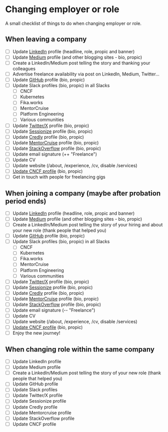 # Changing employer or role

A small checklist of things to do when changing employer or role.

## When leaving a company

- [ ] Update [LinkedIn](https://www.linkedin.com/in/mbianchidev/) profile (headline, role, propic and banner)
- [ ] Update [Medium](https://medium.com/@mbianchidev) profile (and other blogging sites - bio, propic)
- [ ] Create a LinkedIn/Medium post telling the story and thanking your colleagues
- [ ] Advertise freelance availability via post on LinkedIn, Medium, Twitter...
- [ ] Update [GitHub](https://github.com/mbianchidev) profile (bio, propic)
- [ ] Update Slack profiles (bio, propic) in all Slacks
  - [ ] CNCF
  - [ ] Kubernetes
  - [ ] Fika.works
  - [ ] MentorCruise
  - [ ] Platform Engineering
  - [ ] Various communities 
- [ ] Update [Twitter/X](https://x.com/mbianchidev) profile (bio, propic)
- [ ] Update [Sessionize](https://sessionize.com/mbianchidev/) profile (bio, propic)
- [ ] Update [Credly](https://www.credly.com/users/matteo-bianchi.17f3ab2b/badges) profile (bio, propic)
- [ ] Update [MentorCruise](https://mentorcruise.com/mentor/matteobianchi/) profile (bio, propic)
- [ ] Update [StackOverflow](https://stackoverflow.com/users/7410528/mbianchidev) profile (bio, propic)
- [ ] Update email signature (++ "Freelance")
- [ ] Update CV
- [ ] Update website (/about, /experience, /cv, disable /services)
- [ ] [Update CNCF profile](https://community.cncf.io/u/m9crwf/#/about) (bio, propic)
- [ ] Get in touch with people for freelancing gigs

## When joining a company (maybe after probation period ends)

- [ ] Update [LinkedIn](https://www.linkedin.com/in/mbianchidev/) profile (headline, role, propic and banner)
- [ ] Update [Medium](https://medium.com/@mbianchidev) profile (and other blogging sites - bio, propic)
- [ ] Create a LinkedIn/Medium post telling the story of your hiring and about your new role (thank people that helped you)
- [ ] Update [GitHub](https://github.com/mbianchidev) profile (bio, propic)
- [ ] Update Slack profiles (bio, propic) in all Slacks
  - [ ] CNCF
  - [ ] Kubernetes
  - [ ] Fika.works
  - [ ] MentorCruise
  - [ ] Platform Engineering
  - [ ] Various communities 
- [ ] Update [Twitter/X](https://x.com/mbianchidev) profile (bio, propic)
- [ ] Update [Sessionize](https://sessionize.com/mbianchidev/) profile (bio, propic)
- [ ] Update [Credly](https://www.credly.com/users/matteo-bianchi.17f3ab2b/badges) profile (bio, propic)
- [ ] Update [MentorCruise](https://mentorcruise.com/mentor/matteobianchi/) profile (bio, propic)
- [ ] Update [StackOverflow](https://stackoverflow.com/users/7410528/mbianchidev) profile (bio, propic)
- [ ] Update email signature (-- "Freelance")
- [ ] Update CV
- [ ] Update website (/about, /experience, /cv, disable /services)
- [ ] [Update CNCF profile](https://community.cncf.io/u/m9crwf/#/about) (bio, propic)
- [ ] Enjoy the new journey!

## When changing role within the same company

- [ ] Update LinkedIn profile
- [ ] Update Medium profile
- [ ] Create a LinkedIn/Medium post telling the story of your new role (thank people that helped you)
- [ ] Update GitHub profile
- [ ] Update Slack profiles
- [ ] Update Twitter/X profile
- [ ] Update Sessionize profile
- [ ] Update Credly profile
- [ ] Update Mentorcruise profile
- [ ] Update StackOverflow profile
- [ ] Update CNCF profile

